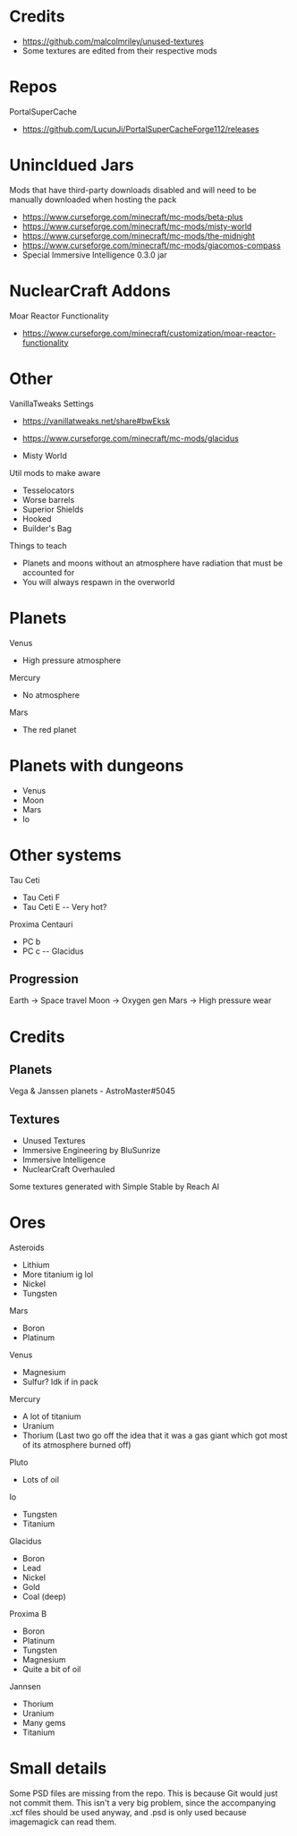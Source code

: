 # Credits

- https://github.com/malcolmriley/unused-textures
- Some textures are edited from their respective mods

# Repos

PortalSuperCache
  - https://github.com/LucunJi/PortalSuperCacheForge112/releases

# Unincldued Jars
Mods that have third-party downloads disabled and will need to be manually downloaded when hosting the pack

- https://www.curseforge.com/minecraft/mc-mods/beta-plus
- https://www.curseforge.com/minecraft/mc-mods/misty-world
- https://www.curseforge.com/minecraft/mc-mods/the-midnight
- https://www.curseforge.com/minecraft/mc-mods/giacomos-compass
- Special Immersive Intelligence 0.3.0 jar

# NuclearCraft Addons

Moar Reactor Functionality
- https://www.curseforge.com/minecraft/customization/moar-reactor-functionality

# Other

VanillaTweaks Settings
- https://vanillatweaks.net/share#bwEksk

- https://www.curseforge.com/minecraft/mc-mods/glacidus
- Misty World

Util mods to make aware
- Tesselocators
- Worse barrels
- Superior Shields
- Hooked
- Builder's Bag

Things to teach
- Planets and moons without an atmosphere have radiation that must be accounted for
- You will always respawn in the overworld

# Planets

Venus
  - High pressure atmosphere

Mercury
  - No atmosphere

Mars
  - The red planet

# Planets with dungeons
- Venus
- Moon
- Mars
- Io

# Other systems

Tau Ceti
- Tau Ceti F
- Tau Ceti E -- Very hot?

Proxima Centauri
- PC b 
- PC c -- Glacidus

## Progression

Earth -> Space travel
Moon -> Oxygen gen
Mars -> High pressure wear

# Credits
## Planets
Vega & Janssen planets - AstroMaster#5045

## Textures
- Unused Textures
- Immersive Engineering by BluSunrize
- Immersive Intelligence
- NuclearCraft Overhauled

Some textures generated with Simple Stable by Reach AI


# Ores

Asteroids
- Lithium
- More titanium ig lol
- Nickel
- Tungsten

Mars
- Boron
- Platinum

Venus
- Magnesium
- Sulfur? Idk if in pack

Mercury
- A lot of titanium
- Uranium
- Thorium
(Last two go off the idea that it was a gas giant which got most of its atmosphere burned off)

Pluto
- Lots of oil

Io
- Tungsten
- Titanium

Glacidus
- Boron
- Lead
- Nickel
- Gold
- Coal (deep)

Proxima B
- Boron
- Platinum
- Tungsten
- Magnesium
- Quite a bit of oil

Jannsen
- Thorium
- Uranium
- Many gems
- Titanium

# Small details

Some PSD files are missing from the repo. This is because Git would just not commit them. This isn't a very big problem, since the accompanying .xcf files should be used anyway, and .psd is only used because imagemagick can read them.